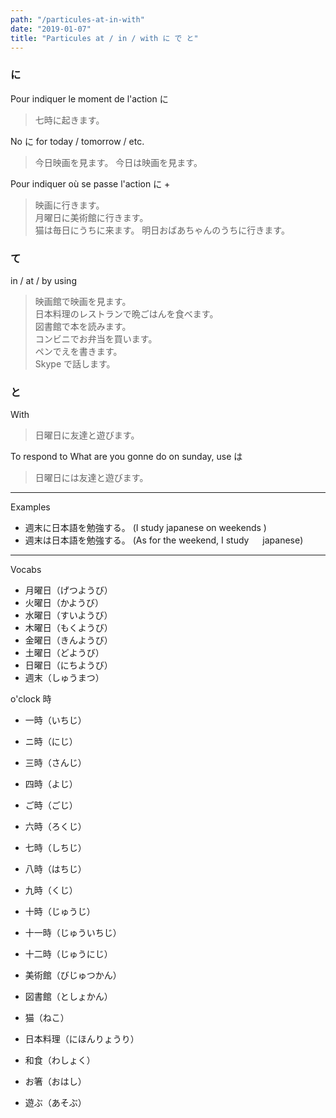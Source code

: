 ```yaml
---
path: "/particules-at-in-with"
date: "2019-01-07"
title: "Particules at / in / with に で と"
---
```


### に

Pour indiquer le moment de l'action <time> に <verb>

> 七時に起きます。

No に for today / tomorrow / etc.

> 今日映画を見ます。
> 今日は映画を見ます。

Pour indiquer où se passe l'action に + <where>

> 映画に行きます。  
> 月曜日に美術館に行きます。  
> 猫は毎日にうちに来ます。
> 明日おばあちゃんのうちに行きます。

### て

in / at / by using

> 映画館で映画を見ます。  
> 日本料理のレストランで晩ごはんを食べます。  
> 図書館で本を読みます。  
> コンビニでお弁当を買います。  
> ペンでえを書きます。  
> Skype で話します。

### と

With

> 日曜日に友達と遊びます。

To respond to What are you gonne do on sunday, use は

> 日曜日には友達と遊びます。

---

Examples

- 週末に日本語を勉強する。 (I study japanese on weekends )
- 週末は日本語を勉強する。 (As for the weekend, I study 　 japanese)

---

Vocabs

- 月曜日（げつようび）
- 火曜日（かようび）
- 水曜日（すいようび）
- 木曜日（もくようび）
- 金曜日（きんようび）
- 土曜日（どようび）
- 日曜日（にちようび）
- 週末（しゅうまつ）

<time> o'clock
<time> 時

- 一時（いちじ）
- ニ時（にじ）
- 三時（さんじ）
- 四時（よじ）
- ご時（ごじ）
- 六時（ろくじ）
- 七時（しちじ）
- 八時（はちじ）
- 九時（くじ）
- 十時（じゅうじ）
- 十一時（じゅういちじ）
- 十二時（じゅうにじ）

- 美術館（びじゅつかん）
- 図書館（としょかん）
- 猫（ねこ）
- 日本料理（にほんりょうり）
- 和食（わしょく）
- お箸（おはし）
- 遊ぶ（あそぶ）
